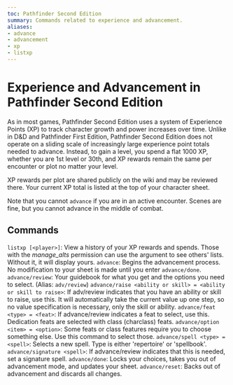 ```yaml
---
toc: Pathfinder Second Edition
summary: Commands related to experience and advancement.
aliases:
- advance
- advancement
- xp
- listxp
---
```


# Experience and Advancement in Pathfinder Second Edition

As in most games, Pathfinder Second Edition uses a system of Experience Points (XP) to track character growth and power increases over time. Unlike in D&D and Pathfinder First Edition, Pathfinder Second Edition does not operate on a sliding scale of increasingly large experience point totals needed to advance. Instead, to gain a level, you spend a flat 1000 XP, whether you are 1st level or 30th, and XP rewards remain the same per encounter or plot no matter your level. 

XP rewards per plot are shared publicly on the wiki and may be reviewed there. Your current XP total is listed at the top of your character sheet. 

Note that you cannot `advance` if you are in an active encounter. Scenes are fine, but you cannot advance in the middle of combat.

## Commands

`listxp [<player>]`: View a history of your XP rewards and spends. Those with the _manage_alts_ permission can use the argument to see others' lists. Without it, it will display yours.
`advance`: Begins the advancement process. No modification to your sheet is made until you enter `advance/done`. 
`advance/review`: Your guidebook for what you get and the options you need to select. (Alias: `adv/review`)
`advance/raise <ability or skill> = <ability or skill to raise>`: If adv/review indicates that you have an ability or skill to raise, use this. It will automatically take the current value up one step, so no value specification is necessary, only the skill or ability.
`advance/feat <type> = <feat>`: If advance/review indicates a feat to select, use this. Dedication feats are selected with class (charclass) feats.
`advance/option <item> = <option>`: Some feats or class features require you to choose something else. Use this command to select those.
`advance/spell <type> = <spell>`: Selects a new spell. Type is either 'repertoire' or 'spellbook'. 
`advance/signature <spell>`: If advance/review indicates that this is needed, set a signature spell. 
`advance/done`: Locks your choices, takes you out of advancement mode, and updates your sheet. 
`advance/reset`: Backs out of advancement and discards all changes.
